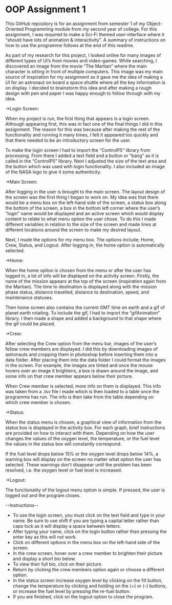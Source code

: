 # OOP Assignment 1
This GitHub repository is for an assignment from semester 1 of my Object-Oriented Programming module from my second year of college. For this assignment, I was required to make a Sci-Fi themed user-interface where it “should have lots of animation & interactivity”. A summary of instructions on how to use the programme follows at the end of this readme.

As part of my research for this project, I looked online for many images of different types of UI’s from movies and video-games. While searching, I discovered an image from the movie “The Martian” where the main character is sitting in front of multiple computers. This image was my main source of inspiration for my assignment as it gave me the idea of making a UI for an astronaut on board a space shuttle where all the key information is on display. I decided to brainstorm this idea and after making a rough design with pen and paper I was happy enough to follow through with my idea.

->Login Screen:

When my project is run, the first thing that appears is a login screen. Although appearing first, this was in fact one of the final things I did in this assignment. The reason for this was because after making the rest of the functionality and running it many times, I felt it appeared too quickly and that there needed to be an introductory screen for the user.

To make the login screen I had to import the “ControlP5” library from processing. From there I added a text field and a button or “bang” as it is called in the “ControlP5” library. Next I adjusted the size of the text area and the button which was used with login functionality. I also included an image of the NASA logo to give it some authenticity.

->Main Screen:

After logging in the user is brought to the main screen. The layout design of the screen was the first thing I began to work on. My idea was that there would be a menu box on the left-hand side of the screen, a status box along the bottom of the screen, a box in the bottom left corner where the user’s “login” name would be displayed and an active screen which would display content to relate to what menu option the user chose. To do this I made different variables in relation to the size of the screen and made lines at different locations around the screen to make my desired layout.

Next, I made the options for my menu box. The options include; Home, Crew, Status, and Logout. After logging in, the home option is automatically selected.

->Home:

When the home option is chosen from the menu or after the user has logged in, a lot of info will be displayed on the activity screen. Firstly, the name of the mission appears at the top of the screen (inspiration again from the Martian). The time to destination is displayed along with the mission phase status, distance travelled, distance to destination, speed, and maintenance statuses.

Then home screen also contains the current GMT time on earth and a gif of planet earth rotating. To include the gif, I had to import the “gifAnimation” library. I then made a shape and added a background to that shape where the gif could be placed.

->Crew:

After selecting the Crew option from the menu bar, images of the user’s fellow crew members are displayed. I did this by downloading images of astronauts and cropping them in photoshop before inserting them into a data folder. After placing them into the data folder I could format the images in the screen. For example, the images are tinted and once the mouse hovers over an image it brightens, a box is drawn around the image, and some info on that crew member appears below their picture.

When Crew member is selected, more info on them is displayed. This info was taken from a .tsv file I made which is then loaded to a table once the programme has run. The info is then take from the table depending on which crew member is chosen.

->Status:

When the status menu is chosen, a graphical view of information from the status box is displayed in the activity box. For each graph, brief instructions are provided on how to interact with them. Depending on how the user changes the values of the oxygen level, the temperature, or the fuel level the values in the status box will constantly correspond.

If the fuel level drops below 15% or the oxygen level drops below 14%, a warning box will display on the screen no matter what option the user has selected. These warnings don’t disappear until the problem has been resolved, i.e. the oxygen level or fuel level is increased.

->Logout:

The functionality of the logout menu option is simple. If pressed, the user is logged out and the program closes.

--Instructions--

-	To use the login screen, you must click on the text field and type in your name. Be sure to use shift if you are typing a capital letter rather than caps lock as it will display a space between letters.
-	After typing your name, click on the login button rather than pressing the enter key as this will not work.
-	Click on different options in the menu box on the left-hand side of the screen.
-	In the crew screen, hover over a crew member to brighten their picture and display a short bio below.
-	To view their full bio, click on their picture.
-	Return by clicking the crew members option again or choose a different option.
-	In the status screen increase oxygen level by clicking on the fill button, change the temperature by clicking and holding on the (+) or (-) buttons, or increase the fuel level by pressing the re-fuel button.
- If you are finished, click on the logout option to close the program.
